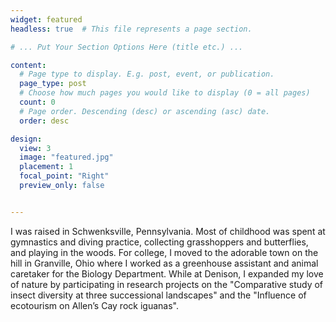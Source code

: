 ```yaml
---
widget: featured
headless: true  # This file represents a page section.

# ... Put Your Section Options Here (title etc.) ...

content:
  # Page type to display. E.g. post, event, or publication.
  page_type: post
  # Choose how much pages you would like to display (0 = all pages)
  count: 0
  # Page order. Descending (desc) or ascending (asc) date.
  order: desc

design:
  view: 3
  image: "featured.jpg"
  placement: 1
  focal_point: "Right"
  preview_only: false


---
```


I was raised in Schwenksville, Pennsylvania. Most of childhood was spent at gymnastics and diving practice, collecting grasshoppers and butterflies, and playing in the woods. For college, I moved to the adorable town on the hill in Granville, Ohio where I worked as a greenhouse assistant and animal caretaker for the Biology Department. While at Denison, I expanded my love of nature by participating in research projects on the "Comparative study of insect diversity at three successional landscapes" and the "Influence of ecotourism on Allen’s Cay rock iguanas". 

